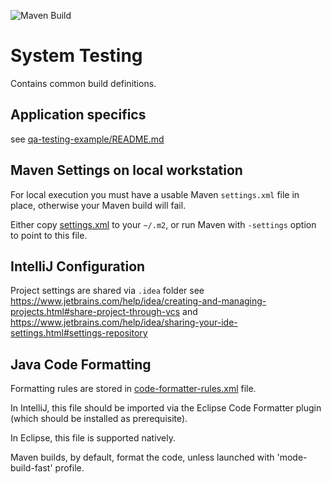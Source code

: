 ![Maven Build](https://github.com/adrian-herscu/qa-automation/actions/workflows/maven.yml/badge.svg)


# System Testing

Contains common build definitions.

## Application specifics

see [qa-testing-example/README.md](qa-testing-example/README.md)

## Maven Settings on local workstation

For local execution you must have a usable Maven `settings.xml` file in place,
otherwise your Maven build will fail.

Either copy [settings.xml](example-maven-settings.xml) to your `~/.m2`, or run Maven with
`-settings` option to point to this file.

## IntelliJ Configuration

Project settings are shared via `.idea` folder
see <https://www.jetbrains.com/help/idea/creating-and-managing-projects.html#share-project-through-vcs>
and <https://www.jetbrains.com/help/idea/sharing-your-ide-settings.html#settings-repository>

## Java Code Formatting

Formatting rules are stored in
[code-formatter-rules.xml](code-formatter-rules.xml) file.

In IntelliJ, this file should be imported via the Eclipse Code Formatter plugin
(which should be installed as prerequisite).

In Eclipse, this file is supported natively.

Maven builds, by default, format the code, unless launched with
'mode-build-fast' profile. 
